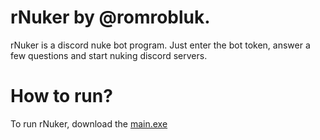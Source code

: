 # rNuker by @romrobluk.
rNuker is a discord nuke bot program. Just enter the bot token, answer a few questions and start nuking discord servers.

# How to run?
To run rNuker, download the [main.exe](https://github.com/romrobluk/rNuker/blob/main/main.exe)
